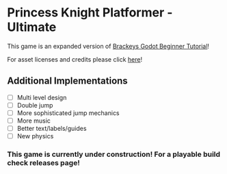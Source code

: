  # Princess Knight Platformer - Ultimate

This game is an expanded version of [Brackeys Godot Beginner Tutorial](https://www.youtube.com/watch?v=LOhfqjmasi0)!

For asset licenses and credits please click <a href="./LICENSE&CREDITS.txt"/>here</a>!

## Additional Implementations
- [ ] Multi level design
- [ ] Double jump
- [ ] More sophisticated jump mechanics
- [ ] More music
- [ ] Better text/labels/guides
- [ ] New physics

### This game is currently under construction! For a playable build check releases page!
